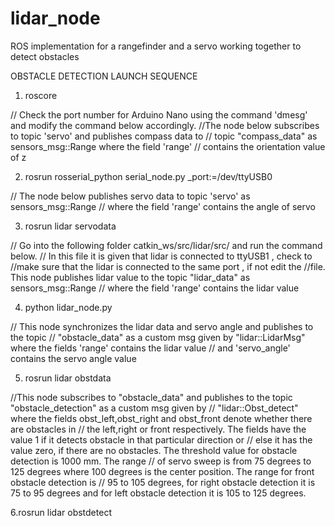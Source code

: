 # lidar_node
ROS implementation for a rangefinder and a servo working together to detect obstacles

OBSTACLE DETECTION LAUNCH SEQUENCE

1. roscore

// Check the port number for Arduino Nano using the command 'dmesg' and modify the command below accordingly.
//The node below subscribes to topic 'servo' and publishes compass data to
// topic "compass_data" as sensors_msg::Range where the field 'range' 
// contains the orientation value of z

2. rosrun rosserial_python serial_node.py _port:=/dev/ttyUSB0 


// The node below publishes servo data to topic 'servo' as sensors_msg::Range 
// where the field 'range' contains the angle of servo
 
3. rosrun lidar servodata   

// Go into the following folder catkin_ws/src/lidar/src/ and run the command below.
// In this file it is given that lidar is connected to ttyUSB1 , check to 
//make sure that the lidar is connected to the same port , if not edit the 
//file. This node publishes lidar value to the topic "lidar_data" as sensors_msg::Range 
// where the field 'range' contains the lidar value

4. python lidar_node.py 

// This node synchronizes the lidar data and servo angle and publishes to the topic
// "obstacle_data" as a custom msg given by "lidar::LidarMsg" where the fields 'range' contains the lidar value
// and 'servo_angle' contains the servo angle value

5. rosrun lidar obstdata

//This node subscribes to "obstacle_data" and publishes to the topic "obstacle_detection" as a custom msg given by
// "lidar::Obst_detect" where the fields obst_left,obst_right and obst_front denote whether there are obstacles in 
// the left,right or front respectively. The fields have the value 1 if it detects obstacle in that particular direction or
// else it has the value zero, if there are no obstacles. The threshold value for obstacle detection is 1000 mm. The range
// of servo sweep is from 75 degrees to 125 degrees where 100 degrees is the center position. The range for front obstacle detection is
// 95 to 105 degrees, for right obstacle detection it is 75 to 95 degrees and for left obstacle detection it is 105 to 125 degrees.

6.rosrun lidar obstdetect
